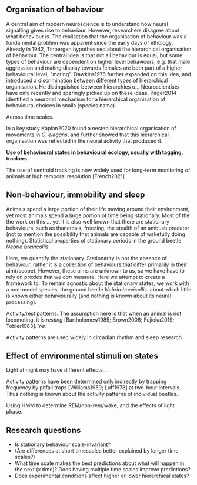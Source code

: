 ## Organisation of behaviour
A central aim of modern neuroscience is to understand how neural signalling gives rise to behaviour. However, researchers disagree about what behaviour *is*. The realisation that the organisation of behaviour was a fundamental problem was apparent since the early days of ethology. Already in 1942, Tinbergen hypothesised about the hierarchical organisation of behaviour. The central idea is that not all behaviour is equal, but some types of behaviour are dependent on higher level behaviours, e.g. that male aggression and mating display towards females are both part of a higher behavioural level, "mating". Dawkins1976 further expanded on this idea, and introduced a discrimination between different types of hierarchical organisation. He distinguished between hierarchies o... Neuroscientists have only recently and sparingly picked up on these ideas. Pirger2014 identified a neuronal mechanism for a hierarchical organisation of behavioural choices in snails (species name). 

Across time scales.

In a key study Kaplan2020 found a nested hierarchical organisation of movements in *C. elegans*, and further showed that this hierarchical organisation was reflected in the neural activity that produced it.



**Use of behavioural states in behavioural ecology, usually with tagging, trackers**.

The use of centroid tracking is now widely used for long-term monitoring of animals at high temporal resolution [French2021]. 

## Non-behaviour, immobility and sleep
Animals spend a large portion of their life moving around their environment, yet most animals spend a large portion of time being stationary. Most of the the work on this ... yet it is also well known that there are stationary behaviours, such as thanatosis, freezing, the stealth of an ambush predator (not to mention the possibility that animals are capable of wakefully doing nothing). Statistical properties of stationary periods in the ground beetle *Nebria brevicollis*. 



Here, we quantify the stationary. Stationarity is not the absence of behaviour, rather it is a collection of behaviours that differ primarily in their aim(/scope). However, these aims are unknown to us, so we have have to rely on proxies that we *can* measure. Here we attempt to create a framework to.
To remain agnostic about the stationary states, we work with a non-model species, the ground beetle *Nebria brevicollis*.  about which little is known either behaviourally (and nothing is known about its neural processing). 

Activity/rest patterns. The assumption here is that when an animal is not locomoting, it is *resting* [Bartholomew1985; Brown2006; Fujioka2019; Tobler1983]. Yet 

Activity patterns are used widely in circadian rhythm and sleep research.

## Effect of environmental stimuli on states
Light at night may have different effects...

Activity patterns have been determined only indirectly by trapping frequency by pitfall traps [Williams1959; Luff1978] at two-hour intervals. Thus nothing is known about the activity patterns of individual beetles.

Using HMM to determine REM/non-rem/wake, and the effects of light phase.

## Research questions
- Is stationary behaviour scale-invariant?
- (Are differences at short timescales better explained by longer time scales?)
- What time scale makes the best predictions about what will happen in the next (x time)? Does having multiple time scales improve predictions?
- Does experimental conditions affect higher or lower hierarchical states?

